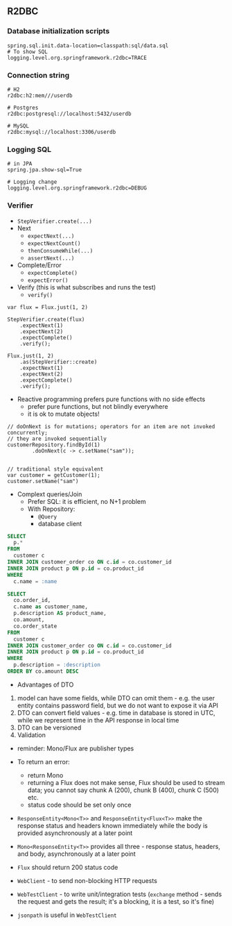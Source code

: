 ## R2DBC

### Database initialization scripts

```
spring.sql.init.data-location=classpath:sql/data.sql
# To show SQL
logging.level.org.springframework.r2dbc=TRACE
```

### Connection string

```
# H2
r2dbc:h2:mem///userdb

# Postgres
r2dbc:postgresql://localhost:5432/userdb

# MySQL
r2dbc:mysql://localhost:3306/userdb
```

### Logging SQL

```
# in JPA
spring.jpa.show-sql=True

# Logging change
logging.level.org.springframework.r2dbc=DEBUG
```

### Verifier

- `StepVerifier.create(...)`
- Next
    - `expectNext(...)`
    - `expectNextCount()`
    - `thenConsumeWhile(...)`
    - `assertNext(...)`
- Complete/Error
    - `expectComplete()`
    - `expectError()`
- Verify (this is what subscribes and runs the test)
    - `verify()`

```
var flux = Flux.just(1, 2)

StepVerifier.create(flux)
    .expectNext(1)
    .expectNext(2)
    .expectComplete()
    .verify();
    
Flux.just(1, 2)
    .as(StepVerifier::create)
    .expectNext(1)
    .expectNext(2)
    .expectComplete()
    .verify();
```

- Reactive programming prefers pure functions with no side effects
    - prefer pure functions, but not blindly everywhere
    - it is ok to mutate objects!

```
// doOnNext is for mutations; operators for an item are not invoked concurrently;
// they are invoked sequentially
customerRepository.findById(1)
        .doOnNext(c -> c.setName("sam"));


// traditional style equivalent
var customer = getCustomer(1);
customer.setName("sam")
```

- Complext queries/Join
    - Prefer SQL: it is efficient, no N+1 problem
    - With Repository:
        - `@Query`
        - database client

```sql
SELECT 
  p.*
FROM
  customer c
INNER JOIN customer_order co ON c.id = co.customer_id
INNER JOIN product p ON p.id = co.product_id
WHERE
  c.name = :name
```

```sql
SELECT
  co.order_id,
  c.name as customer_name,
  p.description AS product_name,
  co.amount,
  co.order_state
FROM
  customer c
INNER JOIN customer_order co ON c.id = co.customer_id
INNER JOIN product p ON p.id = co.product_id
WHERE
  p.description = :description
ORDER BY co.amount DESC
```

- Advantages of DTO

1. model can have some fields, while DTO can omit them - e.g. the user entity contains password field,
   but we do not want to expose it via API
2. DTO can convert field values - e.g. time in database is stored in UTC, while we represent time in the API response in
   local time
3. DTO can be versioned
4. Validation

- reminder: Mono/Flux are publisher types
- To return an error:
    - return Mono<ResponseEntity>
    - returning a Flux<ResponseEntity> does not make sense, Flux should be used to stream data; you cannot say
      chunk A (200), chunk B (400), chunk C (500) etc.
    - status code should be set only once
- `ResponseEntity<Mono<T>>` and `ResponseEntity<Flux<T>>` make the response status and headers known immediately while
  the body is provided asynchronously at a later point
- `Mono<ResponseEntity<T>>` provides all three - response status, headers, and body, asynchronously at a later point
- `Flux` should return 200 status code

- `WebClient` - to send non-blocking HTTP requests
- `WebTestClient` - to write unit/integration tests (`exchange` method - sends the request and gets the result; it's a
  blocking, it is a test, so it's fine)
- `jsonpath` is useful in `WebTestClient`